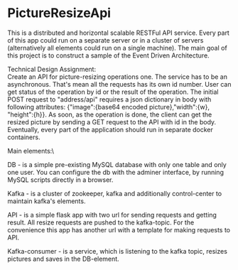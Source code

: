 # PictureResizeApi

This is a distributed and horizontal scalable RESTFul API service.
Every part of this app could run on a separate server or in a cluster of servers (alternatively
all elements could run on a single machine).
The main goal of this project is to construct a sample of the Event Driven Architecture.

Technical Design Assignment:\
Create an API for picture-resizing operations one. The service has to be an asynchronous.
That's mean all the requests has its own id number. User can get status of
the operation by id or the result of the operation.
The initial POST request to "address/api" requires a json dictionary in body with following attributes: {"image":{base64 encoded picture},"width":{w}, "height":{h}}.
As soon, as the operation is done, the client can get the resized picture by sending a GET request to the API
with id in the body. Eventually, every part of the application should run in separate docker containers. 

Main elements:\

DB - is a simple pre-existing MySQL database with only one table and only one user.
You can configure the db with the adminer interface,
by running MySQL scripts directly in a browser. 

Kafka - is a cluster of zookeeper, kafka and additionally control-center to maintain kafka's elements.

API - is a simple flask app with two url for sending requests and getting result. 
All resize requests are pushed to the kafka-topic.
For the convenience this app has another url with a template for making requests to API.

Kafka-consumer - is a service, which is listening to the kafka topic, resizes pictures and saves
in the DB-element.

